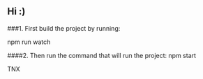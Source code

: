 ## Hi :)

###1. First build the project by running: 

npm run watch

####2. Then run the command that will run the project:
npm start


TNX